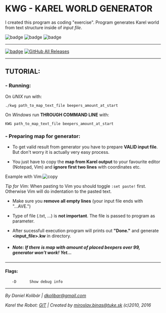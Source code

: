 # KWG - KAREL WORLD GENERATOR

I created this program as coding "exercise".
Program generates Karel world from text structure inside of *input file*.

![badge](https://img.shields.io/badge/-TUKE-red.svg)
![badge](https://img.shields.io/badge/tested_on:-UNIX-orange.svg)
![badge](https://img.shields.io/badge/tested_on:-Windows-blue.svg)

---

[![badge](https://img.shields.io/badge/latest%20release:-CLICK_HERE!-brightgreen.svg?logo=appveyor&longCache=true&style=for-the-badge)](https://github.com/DKolibar/KWG/releases)
[![GitHub All Releases](https://img.shields.io/github/downloads/DKolibar/KWG/total.svg?logo=appveyor&longCache=true&style=for-the-badge)](https://github.com/DKolibar/KWG/releases)

---

## TUTORIAL:

### - Running:

On *UNIX* run with:
```console
./kwg path_to_map_text_file beepers_amount_at_start
```

On *Windows* run **THROUGH COMMAND LINE** with:
```console
KWG path_to_map_text_file beepers_amount_at_start
```

### - Preparing map for generator:
 
 - To get valid result from generator you have to prepare **VALID input file**. But don't worry it is actually very easy process.
  
 - You just have to copy the **map from Karel output** to your favourite editor (Notepad, Vim) and **ignore first two lines** with coordinates etc.
 
 Example with Vim:![copy](https://i.imgur.com/pZuaLMc.png)
 
 *Tip for Vim*: When pasting to Vim you should toggle `:set paste!` first. Otherwise Vim will do indentation to the pasted text.

 - Make sure you **remove all empty lines** (your input file ends with "...AVE.")

 - Type of file (.txt, ...) is **not important**. The file is passed to program as parameter.

 - After sucessfull execution program will prints out **"Done."** and generate **<input_file>.kw** in directory.

 - ##### Note: If there is map with amount of placed beepers over 99, generator won't work! Yet...

---

#### Flags:
```console   
   -D      Show debug info
```

---

*By Daniel Kolibár | dkolibar@gmail.com*

*Karel the Robot: [GIT](https://git.kpi.fei.tuke.sk/kpi/karel-the-robot) | Created by miroslav.binas@tuke.sk (c)2010, 2016*
